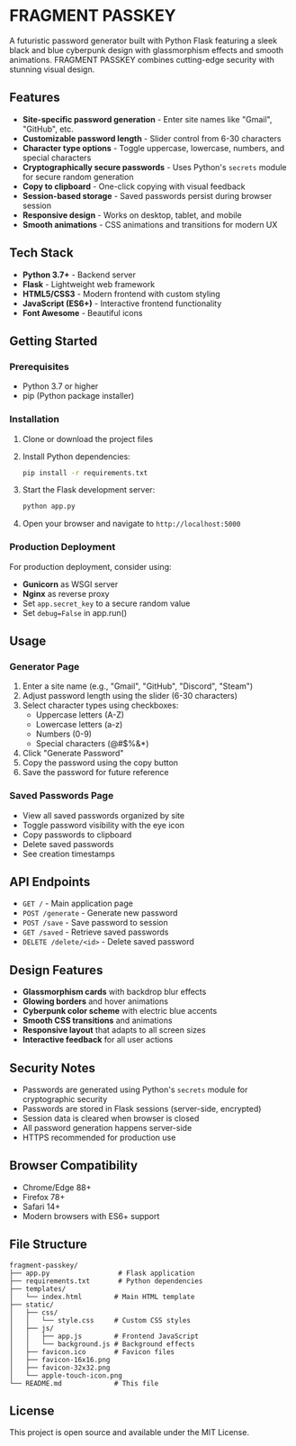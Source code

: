# FRAGMENT PASSKEY

A futuristic password generator built with Python Flask featuring a sleek black and blue cyberpunk design with glassmorphism effects and smooth animations. FRAGMENT PASSKEY combines cutting-edge security with stunning visual design.

## Features

- **Site-specific password generation** - Enter site names like "Gmail", "GitHub", etc.
- **Customizable password length** - Slider control from 6-30 characters
- **Character type options** - Toggle uppercase, lowercase, numbers, and special characters
- **Cryptographically secure passwords** - Uses Python's `secrets` module for secure random generation
- **Copy to clipboard** - One-click copying with visual feedback
- **Session-based storage** - Saved passwords persist during browser session
- **Responsive design** - Works on desktop, tablet, and mobile
- **Smooth animations** - CSS animations and transitions for modern UX

## Tech Stack

- **Python 3.7+** - Backend server
- **Flask** - Lightweight web framework
- **HTML5/CSS3** - Modern frontend with custom styling
- **JavaScript (ES6+)** - Interactive frontend functionality
- **Font Awesome** - Beautiful icons

## Getting Started

### Prerequisites

- Python 3.7 or higher
- pip (Python package installer)

### Installation

1. Clone or download the project files
2. Install Python dependencies:
   ```bash
   pip install -r requirements.txt
   ```

3. Start the Flask development server:
   ```bash
   python app.py
   ```

4. Open your browser and navigate to `http://localhost:5000`

### Production Deployment

For production deployment, consider using:
- **Gunicorn** as WSGI server
- **Nginx** as reverse proxy
- Set `app.secret_key` to a secure random value
- Set `debug=False` in app.run()

## Usage

### Generator Page
1. Enter a site name (e.g., "Gmail", "GitHub", "Discord", "Steam")
2. Adjust password length using the slider (6-30 characters)
3. Select character types using checkboxes:
   - Uppercase letters (A-Z)
   - Lowercase letters (a-z)
   - Numbers (0-9)
   - Special characters (@#$%&*)
4. Click "Generate Password"
5. Copy the password using the copy button
6. Save the password for future reference

### Saved Passwords Page
- View all saved passwords organized by site
- Toggle password visibility with the eye icon
- Copy passwords to clipboard
- Delete saved passwords
- See creation timestamps

## API Endpoints

- `GET /` - Main application page
- `POST /generate` - Generate new password
- `POST /save` - Save password to session
- `GET /saved` - Retrieve saved passwords
- `DELETE /delete/<id>` - Delete saved password

## Design Features

- **Glassmorphism cards** with backdrop blur effects
- **Glowing borders** and hover animations
- **Cyberpunk color scheme** with electric blue accents
- **Smooth CSS transitions** and animations
- **Responsive layout** that adapts to all screen sizes
- **Interactive feedback** for all user actions

## Security Notes

- Passwords are generated using Python's `secrets` module for cryptographic security
- Passwords are stored in Flask sessions (server-side, encrypted)
- Session data is cleared when browser is closed
- All password generation happens server-side
- HTTPS recommended for production use

## Browser Compatibility

- Chrome/Edge 88+
- Firefox 78+
- Safari 14+
- Modern browsers with ES6+ support

## File Structure

```
fragment-passkey/
├── app.py                 # Flask application
├── requirements.txt       # Python dependencies
├── templates/
│   └── index.html        # Main HTML template
├── static/
│   ├── css/
│   │   └── style.css     # Custom CSS styles
│   ├── js/
│   │   ├── app.js        # Frontend JavaScript
│   │   └── background.js # Background effects
│   ├── favicon.ico       # Favicon files
│   ├── favicon-16x16.png
│   ├── favicon-32x32.png
│   └── apple-touch-icon.png
└── README.md             # This file
```

## License

This project is open source and available under the MIT License.